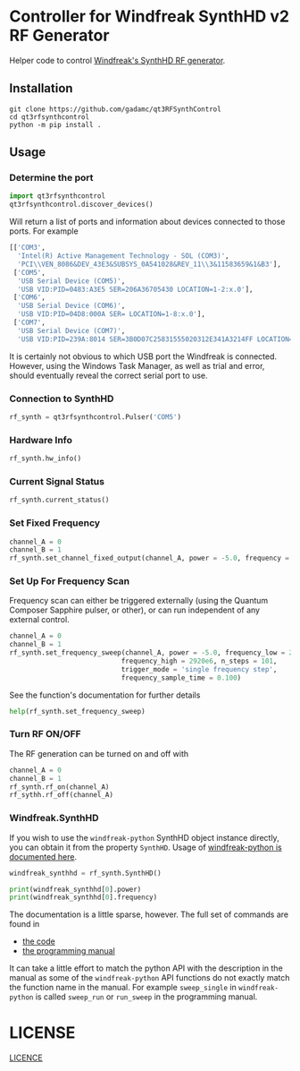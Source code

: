 # Controller for Windfreak SynthHD v2 RF Generator

Helper code to control [Windfreak's SynthHD RF generator](https://windfreaktech.com/product/microwave-signal-generator-synthhd/).


## Installation

```
git clone https://github.com/gadamc/qt3RFSynthControl
cd qt3rfsynthcontrol
python -m pip install .
```

## Usage

### Determine the port


```python
import qt3rfsynthcontrol
qt3rfsynthcontrol.discover_devices()
```

Will return a list of ports and information about devices connected to those ports.
For example

```python
[['COM3',
  'Intel(R) Active Management Technology - SOL (COM3)',
  'PCI\\VEN_8086&DEV_43E3&SUBSYS_0A541028&REV_11\\3&11583659&1&B3'],
 ['COM5',
  'USB Serial Device (COM5)',
  'USB VID:PID=0483:A3E5 SER=206A36705430 LOCATION=1-2:x.0'],
 ['COM6',
  'USB Serial Device (COM6)',
  'USB VID:PID=04D8:000A SER= LOCATION=1-8:x.0'],
 ['COM7',
  'USB Serial Device (COM7)',
  'USB VID:PID=239A:8014 SER=3B0D07C25831555020312E341A3214FF LOCATION=1-6:x.0']]
```

It is certainly not obvious to which USB port the Windfreak is connected. However,
using the Windows Task Manager, as well as trial and error, should eventually
reveal the correct serial port to use.

### Connection to SynthHD

```python
rf_synth = qt3rfsynthcontrol.Pulser('COM5')
```

### Hardware Info

```python
rf_synth.hw_info()
```

### Current Signal Status

```python
rf_synth.current_status()
```

### Set Fixed Frequency

```python
channel_A = 0
channel_B = 1
rf_synth.set_channel_fixed_output(channel_A, power = -5.0, frequency = 2870e6)
```

### Set Up For Frequency Scan

Frequency scan can either be triggered externally (using the Quantum Composer
  Sapphire pulser, or other), or can run independent of any external control.

```python
channel_A = 0
channel_B = 1
rf_synth.set_frequency_sweep(channel_A, power = -5.0, frequency_low = 2820e6,
                            frequency_high = 2920e6, n_steps = 101,
                            trigger_mode = 'single frequency step',
                            frequency_sample_time = 0.100)
```

See the function's documentation for further details

```python
help(rf_synth.set_frequency_sweep)
```

### Turn RF ON/OFF

The RF generation can be turned on and off with

```python
channel_A = 0
channel_B = 1
rf_synth.rf_on(channel_A)
rf_sythh.rf_off(channel_A)
```

### Windfreak.SynthHD

If you wish to use the `windfreak-python` SynthHD object instance directly, you
can obtain it from the property `SynthHD`. Usage of
[windfreak-python is documented here](https://github.com/christian-hahn/windfreak-python).


```python
windfreak_synthhd = rf_synth.SynthHD()

print(windfreak_synthhd[0].power)
print(windfreak_synthhd[0].frequency)
```

The documentation is a little sparse, however. The full set of commands are found in

  * [the code](https://github.com/christian-hahn/windfreak-python/blob/master/windfreak/synth_hd.py#L337)
  * [the programming manual](https://windfreaktech.com/wp-content/uploads/2016/12/WFT_SerialProgramming_API_10b.pdf)

It can take a little effort to match the python API with the description in the manual as
some of the `windfreak-python` API functions do not exactly match the function name in the manual.
For example `sweep_single` in `windfreak-python` is called `sweep_run` or `run_sweep`
in the programming manual.

# LICENSE

[LICENCE](LICENSE)
